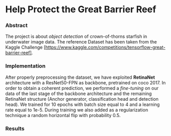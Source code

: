 # Help Protect the Great Barrier Reef

### Abstract
The project is about *object detection* of crown-of-thorns starfish in underwater image data. The reference Dataset has been taken from the Kaggle Challenge [https://www.kaggle.com/competitions/tensorflow-great-barrier-reef]. <br/> 

### Implementation
After properly preprocessing the dataset, we have exploited **RetinaNet** architecture with a ResNet50-FPN as backbone, pretrained on coco 2017. In order to obtain a coherent prediction, we performed a *fine-tuning* on our data of the last stage of the backbone architecture
and the remaining RetinaNet structure (Anchor generator, classification head and detection
head). We trained for 10 epochs with batch size equal to 4 and a learning rate
equal to 1e-5. During training we also added as a regularization technique a random horizontal flip with probability 0.5.

### Results
